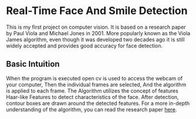 # Real-Time Face And Smile Detection

This is my first project on computer vision. It is based on a research paper by Paul Viola and Michael Jones in 2001.
More popularly known as the Viola James algorithm, even though it was developed two decades ago it is still widely accepted and provides 
good accuracy for face detection.

## Basic Intuition 

When the program is executed open cv is used to access the webcam of your computer, Then the individual frames are selected, And the algorithm is applied to each frame. The Algorithm utilizes the concept of features Haar-like Features to detect characteristics of the face. After detection,  contour boxes are drawn around the detected features.
For a more in-depth understanding of the algorithm, you can read the research paper [here](https://www.cs.cmu.edu/~efros/courses/LBMV07/Papers/viola-cvpr-01.pdf). 
